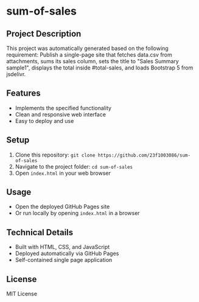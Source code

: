 # sum-of-sales

## Project Description
This project was automatically generated based on the following requirement:
Publish a single-page site that fetches data.csv from attachments, sums its sales column, sets the title to "Sales Summary sample1", displays the total inside #total-sales, and loads Bootstrap 5 from jsdelivr.

## Features
- Implements the specified functionality
- Clean and responsive web interface
- Easy to deploy and use

## Setup
1. Clone this repository: `git clone https://github.com/23f1003086/sum-of-sales`
2. Navigate to the project folder: `cd sum-of-sales`
3. Open `index.html` in your web browser

## Usage
- Open the deployed GitHub Pages site
- Or run locally by opening `index.html` in a browser

## Technical Details
- Built with HTML, CSS, and JavaScript
- Deployed automatically via GitHub Pages
- Self-contained single page application

## License
MIT License
